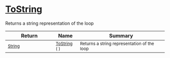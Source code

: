 # [ToString](./Loop-100663344.md)

Returns a string representation of the loop

| Return | Name | Summary | 
| --- | --- | --- | 
| <sub>[String](https://docs.microsoft.com/en-us/dotnet/api/System.String)</sub><img width=200/>| <sub>[ToString](./Loop-100663344.md) (  )</sub>| <sub>Returns a string representation of the loop</sub><img width=200/>| <br>


